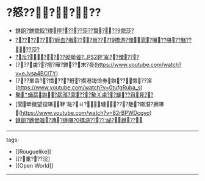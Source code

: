 ﻿---
layout: default
---

# ?怒??????


* [銝餉?銝甇餃?瑼停?????莎??賢???9甇莎?](https://www.youtube.com/watch?v=obsC6uXQ7PU)
* [????????蝷血?撠???脣???19撟游?憟雿?嚗??胼??曆????莎?](https://www.youtube.com/watch?v=t6S6iQpXgw8)
* [?斥??∠???砌犖餈?..PS2靽恥??憟???](https://www.youtube.com/watch?v=3pp1pfnjrcc)
* [???虜??撘?曄?銝??末?夜(https://www.youtube.com/watch?v=eJvsa4BClTY)
* [???單香??憍???銋?撟港誨憸券銝??憿??淫(https://www.youtube.com/watch?v=0tufgRuba_s)
* [摰蝔勗銝?勗漲?雿???摰Ｘ虜??蝯??舀見??](https://www.youtube.com/watch?v=2NACR5inpTE)
* [閬犖撠望捏嚗靽恥?ㄐ?璉???靘?暻潛?撅嚗(https://www.youtube.com/watch?v=82rBPWDcgvo)
* [銝餉?銝甇颯?瑼?瘥嚗?0撟游????祕?銝??](https://www.youtube.com/watch?v=Joh5exuSIfE)


---
tags:
  - [[Rouguelike]]
  - [[?重???淫]
  - [[Open World]]
  
---

